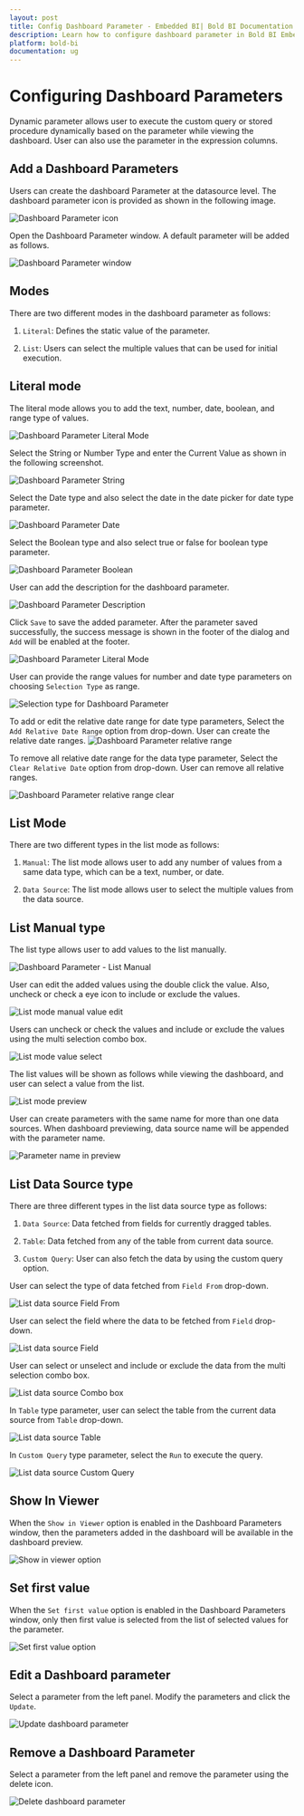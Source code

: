 ```yaml
---
layout: post
title: Config Dashboard Parameter - Embedded BI| Bold BI Documentation
description: Learn how to configure dashboard parameter in Bold BI Embedded through add, edit, delete and mode selection.
platform: bold-bi
documentation: ug
---
```


# Configuring Dashboard Parameters

Dynamic parameter allows user to execute the custom query or stored procedure dynamically based on the parameter while viewing the dashboard. User can also use the parameter in the expression columns.

## Add a Dashboard Parameters

Users can create the dashboard Parameter at the datasource level. The dashboard parameter icon is provided as shown in the following image.

![Dashboard Parameter icon](/static/assets/embedded/working-with-datasource/dashboard-parameter/images/dashboard-parameter-icon.png)

Open the Dashboard Parameter window. A default parameter will be added as follows.

![Dashboard Parameter window](/static/assets/embedded/working-with-datasource/dashboard-parameter/images/dashboard-parameter-window.png)

## Modes

There are two different modes in the dashboard parameter as follows:

1.	`Literal`: Defines the static value of the parameter. 

2.	`List`: Users can select the multiple values that can be used for initial execution.

## Literal mode

The literal mode allows you to add the text, number, date, boolean, and range type of values.

![Dashboard Parameter Literal Mode](/static/assets/embedded/working-with-datasource/dashboard-parameter/images/dashboard-parameter-literal-mode.png)

Select the String or Number Type and enter the Current Value as shown in the following screenshot.

![Dashboard Parameter String](/static/assets/embedded/working-with-datasource/dashboard-parameter/images/dashboard-parameter-literal-string.png)

Select the Date type and also select the date in the date picker for date type parameter.

![Dashboard Parameter Date](/static/assets/embedded/working-with-datasource/dashboard-parameter/images/dashboard-parameter-literal-date.png)

Select the Boolean type and also select true or false for boolean type parameter.

![Dashboard Parameter Boolean](/static/assets/embedded/working-with-datasource/dashboard-parameter/images/dashboard-parameter-literal-bool.png)

User can add the description for the dashboard parameter.

![Dashboard Parameter Description](/static/assets/embedded/working-with-datasource/dashboard-parameter/images/dashboard-parameter-description.png)

Click `Save` to save the added parameter. After the parameter saved successfully, the success message is shown in the footer of the dialog and `Add` will be enabled at the footer.

![Dashboard Parameter Literal Mode](/static/assets/embedded/working-with-datasource/dashboard-parameter/images/dashboard-parameter-literal-string-save.png)

User can provide the range values for number and date type parameters on choosing `Selection Type` as range.

![Selection type for Dashboard Parameter](/static/assets/embedded/working-with-datasource/dashboard-parameter/images/dashboard-parameter-selectiontype.png)

To add or edit the relative date range for date type parameters, Select the `Add Relative Date Range` option from drop-down. User can create the relative date ranges.
![Dashboard Parameter relative range](/static/assets/embedded/working-with-datasource/dashboard-parameter/images/dashboard-parameter-relative-range.png)

To remove all relative date range for the data type parameter, Select the `Clear Relative Date` option from drop-down. User can remove all relative ranges.

![Dashboard Parameter relative range clear](/static/assets/embedded/working-with-datasource/dashboard-parameter/images/dashboard-parameter-relative-range-clear.png)

## List Mode

There are two different types in the list mode as follows:

1.	`Manual`: The list mode allows user to add any number of values from a same data type, which can be a text, number, or date. 

2.	`Data Source`: The list mode allows user to select the multiple values from the data source.

## List Manual type

The list type allows user to add values to the list manually.

![Dashboard Parameter - List Manual](/static/assets/embedded/working-with-datasource/dashboard-parameter/images/dashboard-parameter-grid.png)

User can edit the added values using the double click the value. Also, uncheck or check a eye icon to include or exclude the values.

![List mode manual value edit](/static/assets/embedded/working-with-datasource/dashboard-parameter/images/dashboard-parameter-value-edit.png)

Users can uncheck or check the values and include or exclude the values using the multi selection combo box.

![List mode value select](/static/assets/embedded/working-with-datasource/dashboard-parameter/images/dashboard-parameter-value-combo-box.png)

The list values will be shown as follows while viewing the dashboard, and user can select a value from the list.

![List mode preview](/static/assets/embedded/working-with-datasource/dashboard-parameter/images/dashboard-parameter-list-in-preview.png)

User can create parameters with the same name for more than one data sources. When dashboard previewing, data source name will be appended with the parameter name.

![Parameter name in preview](/static/assets/embedded/working-with-datasource/dashboard-parameter/images/dashboard-parameter-duplicate-name.png)

## List Data Source type

There are three different types in the list data source type as follows:

1.	`Data Source`: Data fetched from fields for currently dragged tables. 

2.	`Table`: Data fetched from any of the table from current data source.

3.	`Custom Query`: User can also fetch the data by using the custom query option.


User can select the type of data fetched from `Field From` drop-down.

![List data source Field From](/static/assets/embedded/working-with-datasource/dashboard-parameter/images/dashboard-parameter-datasource-field-from.png)

User can select the field where the data to be fetched from `Field` drop-down.

![List data source Field](/static/assets/embedded/working-with-datasource/dashboard-parameter/images/dashboard-parameter-datasource-field.png)

User can select or unselect and include or exclude the data from the multi selection combo box.

![List data source Combo box](/static/assets/embedded/working-with-datasource/dashboard-parameter/images/dashboard-parameter-datasource-combo-box.png)

In `Table` type parameter, user can select the table from the current data source from `Table` drop-down.

![List data source Table](/static/assets/embedded/working-with-datasource/dashboard-parameter/images/dashboard-parameter-datasource-table.png)

In `Custom Query` type parameter, select the `Run` to execute the query.

![List data source Custom Query](/static/assets/embedded/working-with-datasource/dashboard-parameter/images/dashboard-parameter-datasource-custom-query.png)

## Show In Viewer

When the `Show in Viewer` option is enabled in the Dashboard Parameters window, then the parameters added in the dashboard will be available in the dashboard preview.

![Show in viewer option](/static/assets/embedded/working-with-datasource/dashboard-parameter/images/dashboard-parameter-showinviewer.png)

## Set first value

When the `Set first value` option is enabled in the Dashboard Parameters window, only then first value is selected from the list of selected values for the parameter.

![Set first value option](/static/assets/embedded/working-with-datasource/dashboard-parameter/images/dashboard-parameter-setfirstvalue.png)

## Edit a Dashboard parameter

Select a parameter from the left panel. Modify the parameters and click the `Update`. 

![Update dashboard parameter](/static/assets/embedded/working-with-datasource/dashboard-parameter/images/update-dashboard-parameter.png)

## Remove a Dashboard Parameter

Select a parameter from the left panel and remove the parameter using the delete icon.

![Delete dashboard parameter](/static/assets/embedded/working-with-datasource/dashboard-parameter/images/dashboard-parameter-delete.png)
